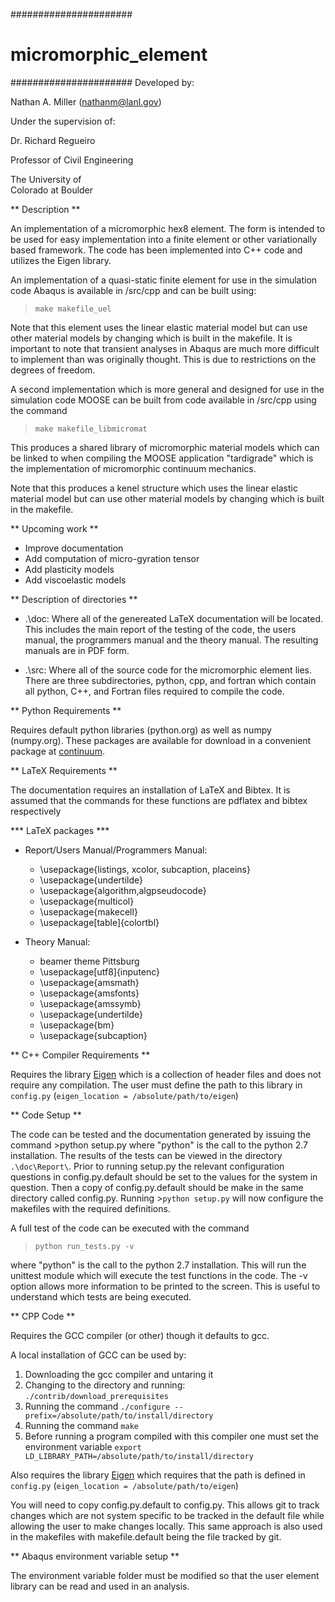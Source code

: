######################
# micromorphic_element
######################
Developed by:

Nathan A. Miller (nathanm@lanl.gov)



Under the supervision of:

Dr. Richard Regueiro

Professor of Civil Engineering

The University of   
Colorado at Boulder



** Description **

An implementation of a micromorphic hex8 element. The form is 
intended to be used for easy implementation into a finite element 
or other variationally based framework. The code has been implemented 
into C++ code and utilizes the Eigen library. 

An implementation of a quasi-static finite element for use in the 
simulation code Abaqus is available in /src/cpp and can be built 
using:
> `make makefile_uel`

Note that this element uses the linear elastic material model but can 
use other material models by changing which is built in the makefile.
It is important to note that transient analyses in Abaqus are much 
more difficult to implement than was originally thought. This is due 
to restrictions on the degrees of freedom.

A second implementation which is more general and designed for use in 
the simulation code MOOSE can be built from code available in /src/cpp
 using the command
> `make makefile_libmicromat`

This produces a shared library of micromorphic material models which 
can be linked to when compiling the MOOSE application "tardigrade" 
which is the implementation of micromorphic continuum mechanics.

Note that this produces a kenel structure which uses the linear elastic 
material model but can use other material models by changing which is 
built in the makefile.

** Upcoming work **

- Improve documentation
- Add computation of micro-gyration tensor
- Add plasticity models
- Add viscoelastic models

** Description of directories **

- .\doc: Where all of the genereated LaTeX documentation will be located. This includes 
       the main report of the testing of the code, the users manual, the programmers 
       manual and the theory manual. The resulting manuals are in PDF form.
       
- .\src: Where all of the source code for the micromorphic element lies. There are three
       subdirectories, python, cpp, and fortran which contain all python, C++, and 
       Fortran files required to compile the code.

** Python Requirements **

Requires default python libraries (python.org) as well as numpy (numpy.org). These packages are 
available for download in a convenient package at [continuum](www.continuum.io/downloads).

** LaTeX Requirements **

The documentation requires an installation of LaTeX and Bibtex. It is assumed that the commands for these 
functions are pdflatex and bibtex respectively

*** LaTeX packages ***

- Report/Users Manual/Programmers Manual:
    - \usepackage{listings, xcolor, subcaption, placeins}
    - \usepackage{undertilde}
    - \usepackage{algorithm,algpseudocode}
    - \usepackage{multicol}
    - \usepackage{makecell}
    - \usepackage[table]{colortbl}

- Theory Manual:
    - beamer theme Pittsburg
    - \usepackage[utf8]{inputenc}
    - \usepackage{amsmath}
    - \usepackage{amsfonts}
    - \usepackage{amssymb}
    - \usepackage{undertilde}
    - \usepackage{bm}
    - \usepackage{subcaption}

** C++ Compiler Requirements **

Requires the library [Eigen](http://eigen.tuxfamily.org) which is a collection of header files and does
not require any compilation. The user must define the path to this library in `config.py`
(`eigen_location = /absolute/path/to/eigen`)

** Code Setup **

The code can be tested and the documentation generated by issuing the command >python setup.py
where "python" is the call to the python 2.7 installation. The results of the tests can be viewed in
the directory `.\doc\Report\`. Prior to running setup.py the relevant configuration questions 
in config.py.default should be set to the values for the system in question. Then a copy of 
config.py.default should be make in the same directory called config.py. Running >`python setup.py` 
will now configure the makefiles with the required definitions.

A full test of the code can be executed with the command
> `python run_tests.py -v`

where "python" is the call to the python 2.7 installation. This will run the unittest module 
which will execute the test functions in the code. The -v option allows more information to 
be printed to the screen. This is useful to understand which tests are being executed.

** CPP Code **

Requires the GCC compiler (or other) though it defaults to gcc.

A local installation of GCC can be used by:

1. Downloading the gcc compiler and untaring it
2. Changing to the directory and running: `./contrib/download_prerequisites`
3. Running the command `./configure --prefix=/absolute/path/to/install/directory`
4. Running the command `make`
5. Before running a program compiled with this compiler one must set the environment 
   variable `export LD_LIBRARY_PATH=/absolute/path/to/install/directory`

Also requires the library [Eigen](http://eigen.tuxfamily.org) which requires that 
the path is defined in `config.py` (`eigen_location = /absolute/path/to/eigen`)

You will need to copy config.py.default to config.py. This allows git to track changes which 
are not system specific to be tracked in the default file while allowing the user to make 
changes locally. This same approach is also used in the makefiles with makefile.default being 
the file tracked by git.

** Abaqus environment variable setup **

The environment variable folder must be modified so that the user element library can be read 
and used in an analysis.
